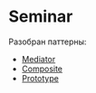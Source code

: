 # Seminar

Разобран паттерны:
* [Mediator](https://refactoring.guru/design-patterns/builder)
* [Composite](https://refactoring.guru/design-patterns/composite)
* [Prototype](https://refactoring.guru/design-patterns/prototype)